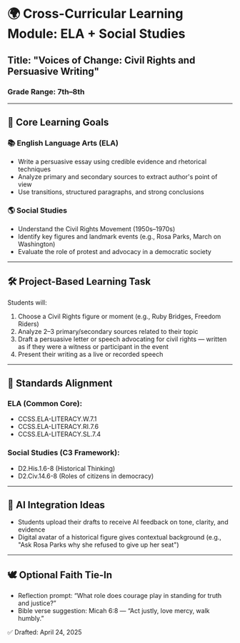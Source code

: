 # 🌍 Cross-Curricular Learning Module: ELA + Social Studies

## Title: "Voices of Change: Civil Rights and Persuasive Writing"

### Grade Range: 7th–8th

---

## 🎯 Core Learning Goals

### 📚 English Language Arts (ELA)
- Write a persuasive essay using credible evidence and rhetorical techniques
- Analyze primary and secondary sources to extract author's point of view
- Use transitions, structured paragraphs, and strong conclusions

### 🌎 Social Studies
- Understand the Civil Rights Movement (1950s–1970s)
- Identify key figures and landmark events (e.g., Rosa Parks, March on Washington)
- Evaluate the role of protest and advocacy in a democratic society

---

## 🛠️ Project-Based Learning Task

Students will:
1. Choose a Civil Rights figure or moment (e.g., Ruby Bridges, Freedom Riders)
2. Analyze 2–3 primary/secondary sources related to their topic
3. Draft a persuasive letter or speech advocating for civil rights — written as if they were a witness or participant in the event
4. Present their writing as a live or recorded speech

---

## 🧩 Standards Alignment

### ELA (Common Core):
- CCSS.ELA-LITERACY.W.7.1
- CCSS.ELA-LITERACY.RI.7.6
- CCSS.ELA-LITERACY.SL.7.4

### Social Studies (C3 Framework):
- D2.His.1.6-8 (Historical Thinking)
- D2.Civ.14.6-8 (Roles of citizens in democracy)

---

## 🧠 AI Integration Ideas
- Students upload their drafts to receive AI feedback on tone, clarity, and evidence
- Digital avatar of a historical figure gives contextual background (e.g., "Ask Rosa Parks why she refused to give up her seat")

---

## 🕊️ Optional Faith Tie-In
- Reflection prompt: “What role does courage play in standing for truth and justice?”
- Bible verse suggestion: Micah 6:8 — “Act justly, love mercy, walk humbly.”

✅ Drafted: April 24, 2025

